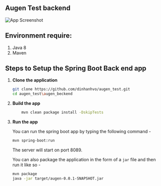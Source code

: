 ## Augen Test backend

![App Screenshot](home.png)

## Environment require:
1. Java 8
2. Maven

## Steps to Setup the Spring Boot Back end app 

1. **Clone the application**

	```bash
	git clone https://github.com/dinhanhvo/augen_test.git
	cd augen_test\augen_beckend
	```
2. **Build the app**
	```bash
		mvn clean package install -DskipTests
	```

3. **Run the app**

	You can run the spring boot app by typing the following command -

	```bash
	mvn spring-boot:run
	```

	The server will start on port 8089.

	You can also package the application in the form of a `jar` file and then run it like so -

	```bash
	mvn package
	java -jar target/augen-0.0.1-SNAPSHOT.jar
	```
